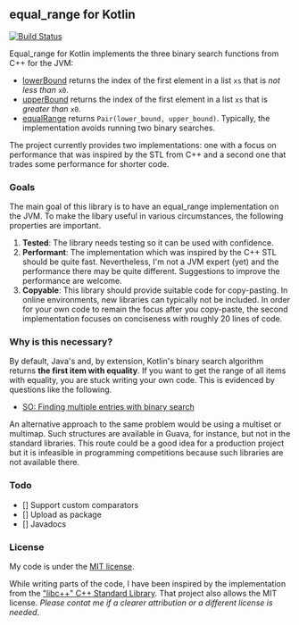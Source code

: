 equal_range for Kotlin
----------------------

[![Build Status](https://travis-ci.org/MatthiasKauer/EqualRangeKt.svg?branch=master)](https://travis-ci.org/MatthiasKauer/EqualRangeKt)

Equal_range for Kotlin implements the three binary search functions from C++ for the JVM:

- [lowerBound](http://en.cppreference.com/w/cpp/algorithm/lower_bound) returns the index of the first element in a list `xs` that is *not less than* `x0`.
- [upperBound](http://en.cppreference.com/w/cpp/algorithm/upper_bound) returns the index of the first element in a list `xs` that is *greater than* `x0`.
- [equalRange](http://en.cppreference.com/w/cpp/algorithm/equal_range) returns `Pair(lower_bound, upper_bound)`. Typically, the implementation avoids running two binary searches.

The project currently provides two implementations: one with a focus on performance that was inspired by the
STL from C++ and a second one that trades some performance for shorter code.

### Goals

The main goal of this library is to have an equal_range implementation on the JVM.
To make the libary useful in various circumstances, the following properties are important.

1. **Tested**: The library needs testing so it can be used with confidence.
2. **Performant**: The implementation which was inspired by the C++ STL should be quite fast.
                   Nevertheless, I'm not a JVM expert (yet) and the performance there may be quite different.
                   Suggestions to improve the performance are welcome.
4. **Copyable**: This library should provide suitable code for copy-pasting.
                 In online environments, new libraries can typically not be included.
                 In order for your own code to remain the focus after you copy-paste,
                 the second implementation focuses on conciseness with roughly 20 lines of code.

### Why is this necessary?
By default, Java's and, by extension, Kotlin's binary search algorithm returns **the first item with equality**.
If you want to get the range of all items with equality, you are stuck writing your own code.
This is evidenced by questions like the following.

- [SO: Finding multiple entries with binary search](https://stackoverflow.com/questions/12144802/finding-multiple-entries-with-binary-search)

An alternative approach to the same problem would be using a multiset or multimap.
Such structures are available in Guava, for instance, but not in the standard libraries.
This route could be a good idea for a production project but it is infeasible in programming competitions
because such libraries are not available there.

### Todo

- [] Support custom comparators
- [] Upload as package
- [] Javadocs

### License
My code is under the [MIT license](LICENSE).

While writing parts of the code, I have been inspired by the implementation from the
["libc++" C++ Standard Library](https://libcxx.llvm.org/).
That project also allows the MIT license.
*Please contat me if a clearer attribution or a different license is needed*.
